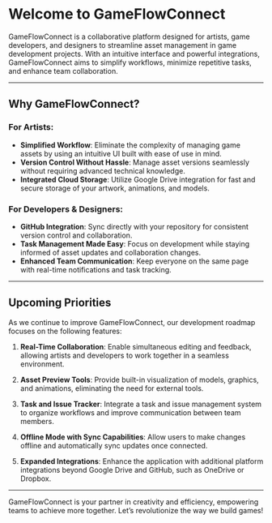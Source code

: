 # Welcome to GameFlowConnect

GameFlowConnect is a collaborative platform designed for artists, game developers, and designers to streamline asset management in game development projects. With an intuitive interface and powerful integrations, GameFlowConnect aims to simplify workflows, minimize repetitive tasks, and enhance team collaboration.

---

## Why GameFlowConnect?

### For Artists:
- **Simplified Workflow**: Eliminate the complexity of managing game assets by using an intuitive UI built with ease of use in mind.
- **Version Control Without Hassle**: Manage asset versions seamlessly without requiring advanced technical knowledge.
- **Integrated Cloud Storage**: Utilize Google Drive integration for fast and secure storage of your artwork, animations, and models.

### For Developers & Designers:
- **GitHub Integration**: Sync directly with your repository for consistent version control and collaboration.
- **Task Management Made Easy**: Focus on development while staying informed of asset updates and collaboration changes.
- **Enhanced Team Communication**: Keep everyone on the same page with real-time notifications and task tracking.

---

## Upcoming Priorities

As we continue to improve GameFlowConnect, our development roadmap focuses on the following features:

1. **Real-Time Collaboration**:
   Enable simultaneous editing and feedback, allowing artists and developers to work together in a seamless environment.

2. **Asset Preview Tools**:
   Provide built-in visualization of models, graphics, and animations, eliminating the need for external tools.

3. **Task and Issue Tracker**:
   Integrate a task and issue management system to organize workflows and improve communication between team members.

4. **Offline Mode with Sync Capabilities**:
   Allow users to make changes offline and automatically sync updates once connected.

5. **Expanded Integrations**:
   Enhance the application with additional platform integrations beyond Google Drive and GitHub, such as OneDrive or Dropbox.

---

GameFlowConnect is your partner in creativity and efficiency, empowering teams to achieve more together. Let’s revolutionize the way we build games!
